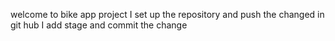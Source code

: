 welcome to bike app project
I set up the repository and push the changed in git hub
I add stage and commit the change
